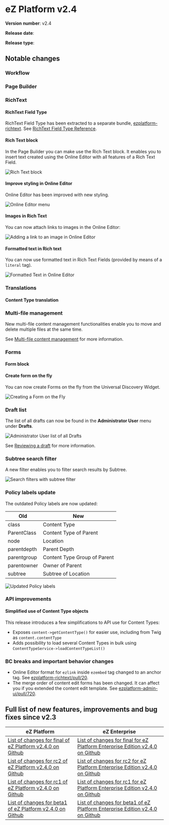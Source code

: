 # eZ Platform v2.4

**Version number**: v2.4

**Release date**:

**Release type**:

## Notable changes

### Workflow

### Page Builder

### RichText

#### RichText Field Type

RichText Field Type has been extracted to a separate bundle, [ezplatform-richtext](https://github.com/ezsystems/ezplatform-richtext).
See [RichText Field Type Reference](../api/field_type_reference.md#richtext-field-type).

#### Rich Text block

In the Page Builder you can make use the Rich Text block.
It enables you to insert text created using the Online Editor with all features of a Rich Text Field.

![Rich Text block](img/2.4_rich_text_block.png)

#### Improve styling in Online Editor

Online Editor has been improved with new styling.

![Online Editor menu](img/2.4_oe_menu.png)

#### Images in Rich Text

You can now attach links to images in the Online Editor:

![Adding a link to an image in Online Editor](img/2.4_link_in_image.png)

#### Formatted text in Rich text

You can now use formatted text in Rich Text Fields (provided by means of a `literal` tag).

![Formatted Text in Online Editor](img/2.4_formatted_text.png)

### Translations

#### Content Type translation

### Multi-file management

New multi-file content management functionalities enable you to move and delete multiple files at the same time.

See [Multi-file content management](https://doc.ezplatform.com/projects/userguide/en/latest/multi_file_content_management/) for more information.

### Forms

#### Form block

#### Create form on the fly

You can now create Forms on the fly from the Universal Discovery Widget.

![Creating a Form on the Fly](img/2.4_form_on_the_fly.png)

### Draft list

The list of all drafts can now be found in the **Administrator User** menu under **Drafts**.

![Administrator User list of all Drafts](img/2.4_drafts_admin_user.png "Administrator User list of all Drafts")

See [Reviewing a draft](https://doc.ezplatform.com/projects/userguide/en/latest/publishing/#reviewing-a-draft) for more information.

### Subtree search filter

A new filter enables you to filter search results by Subtree.

![Search filters with subtree filter](img/2.4_subtree_filter.png)

### Policy labels update

The outdated Policy labels are now updated:

|Old|New|
|---|---|
|class|Content Type|
|ParentClass|Content Type of Parent|
|node|Location|
|parentdepth|Parent Depth|
|parentgroup|Content Type Group of Parent|
|parentowner|Owner of Parent|
|subtree|Subtree of Location|

![Updated Policy labels](img/2.4_policy_verbs.png)

### API improvements

#### Simplified use of Content Type objects

This release introduces a few simplifications to API use for Content Types:

- Exposes `content->getContentType()` for easier use, including from Twig as `content.contentType`
- Adds possibility to load several Content Types in bulk using `ContentTypeService->loadContentTypeList()`

### BC breaks and important behavior changes

- Online Editor format for `ezlink` inside `ezembed` tag changed to an anchor tag. See [ezplatform-richtext/pull/20](https://github.com/ezsystems/ezplatform-richtext/pull/20).
- The merge order of content edit forms has been changed. It can affect you if you extended the content edit template. See [ezplatform-admin-ui/pull/720](https://github.com/ezsystems/ezplatform-admin-ui/pull/720).

## Full list of new features, improvements and bug fixes since v2.3

| eZ Platform   | eZ Enterprise  |
|--------------|------------|
| [List of changes for final of eZ Platform v2.4.0 on Github](https://github.com/ezsystems/ezplatform/releases/tag/v2.4.0) | [List of changes for final for eZ Platform Enterprise Edition v2.4.0 on Github](https://github.com/ezsystems/ezplatform-ee/releases/tag/v2.4.0) |
| [List of changes for rc2 of eZ Platform v2.4.0 on Github](https://github.com/ezsystems/ezplatform/releases/tag/v2.4.0-rc2) | [List of changes for rc2 for eZ Platform Enterprise Edition v2.4.0 on Github](https://github.com/ezsystems/ezplatform-ee/releases/tag/v2.4.0-rc2) |
| [List of changes for rc1 of eZ Platform v2.4.0 on Github](https://github.com/ezsystems/ezplatform/releases/tag/v2.4.0-rc1) | [List of changes for rc1 for eZ Platform Enterprise Edition v2.4.0 on Github](https://github.com/ezsystems/ezplatform-ee/releases/tag/v2.4.0-rc1) |
| [List of changes for beta1 of eZ Platform v2.4.0 on Github](https://github.com/ezsystems/ezplatform/releases/tag/v2.4.0-beta1) | [List of changes for beta1 of eZ Platform Enterprise Edition v2.4.0 on Github](https://github.com/ezsystems/ezplatform-ee/releases/tag/v2.4.0-beta1) |
